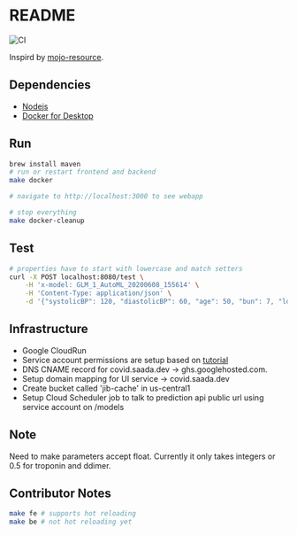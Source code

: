 # README

![CI](https://github.com/saada/kenji-mojo-api/workflows/CI/badge.svg)

Inspird by [mojo-resource](https://github.com/h2oai/h2o-tutorials/tree/master/tutorials/mojo-resource).

## Dependencies

- [Nodejs](https://nodejs.org/en/)
- [Docker for Desktop](https://www.docker.com/products/docker-desktop)

## Run

```sh
brew install maven
# run or restart frontend and backend
make docker

# navigate to http://localhost:3000 to see webapp

# stop everything
make docker-cleanup
```

## Test

```sh
# properties have to start with lowercase and match setters
curl -X POST localhost:8080/test \
    -H 'x-model: GLM_1_AutoML_20200608_155614' \
    -H 'Content-Type: application/json' \
    -d '{"systolicBP": 120, "diastolicBP": 60, "age": 50, "bun": 7, "ldh": 140, "pulseOx": 98, "charlson_score": 2, "ResipratoryRate": 10, "troponin": 0.5, "ddimer": 1.5}'
```

## Infrastructure

- Google CloudRun
- Service account permissions are setup based on [tutorial](https://github.com/GoogleCloudPlatform/github-actions/tree/master/example-workflows/cloud-run)
- DNS CNAME record for covid.saada.dev -> ghs.googlehosted.com.
- Setup domain mapping for UI service -> covid.saada.dev
- Create bucket called 'jib-cache' in us-central1
- Setup Cloud Scheduler job to talk to prediction api public url using service account on /models

## Note

Need to make parameters accept float. Currently it only takes integers or 0.5 for troponin and ddimer.

## Contributor Notes

```sh
make fe # supports hot reloading
make be # not hot reloading yet
```
